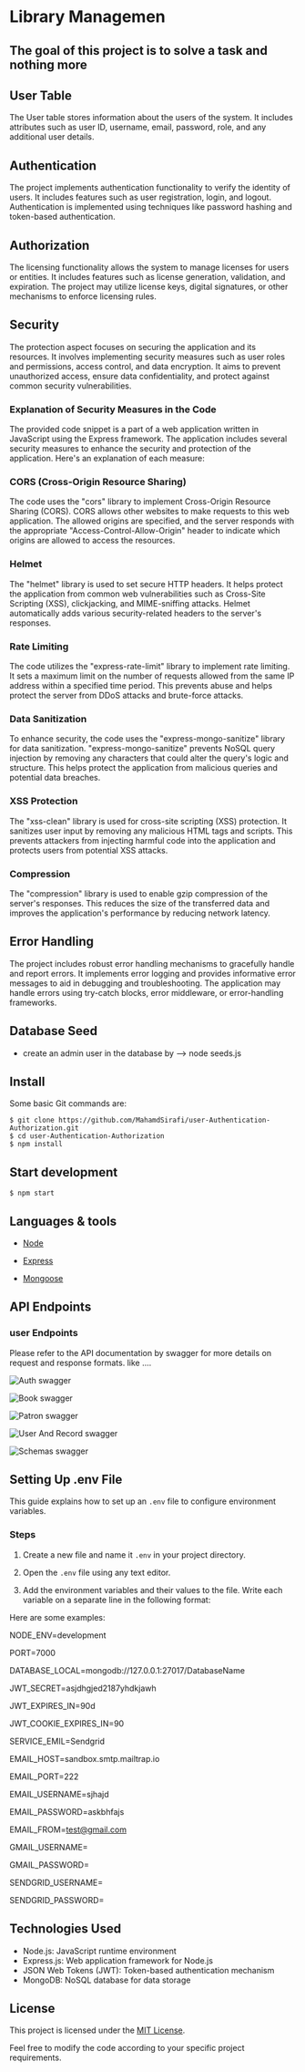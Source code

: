 # Library Managemen

## The goal of this project is to solve a task and nothing more



## User Table

The User table stores information about the users of the system. It includes attributes such as user ID, username, email, password, role, and any additional user details.

## Authentication

The project implements authentication functionality to verify the identity of users. It includes features such as user registration, login, and logout. Authentication is implemented using techniques like password hashing and token-based authentication.

## Authorization

The licensing functionality allows the system to manage licenses for users or entities. It includes features such as license generation, validation, and expiration. The project may utilize license keys, digital signatures, or other mechanisms to enforce licensing rules.

## Security

The protection aspect focuses on securing the application and its resources. It involves implementing security measures such as user roles and permissions, access control, and data encryption. It aims to prevent unauthorized access, ensure data confidentiality, and protect against common security vulnerabilities.

### Explanation of Security Measures in the Code

The provided code snippet is a part of a web application written in JavaScript using the Express framework. The application includes several security measures to enhance the security and protection of the application. Here's an explanation of each measure:

### CORS (Cross-Origin Resource Sharing)

The code uses the "cors" library to implement Cross-Origin Resource Sharing (CORS). CORS allows other websites to make requests to this web application. The allowed origins are specified, and the server responds with the appropriate "Access-Control-Allow-Origin" header to indicate which origins are allowed to access the resources.

### Helmet

The "helmet" library is used to set secure HTTP headers. It helps protect the application from common web vulnerabilities such as Cross-Site Scripting (XSS), clickjacking, and MIME-sniffing attacks. Helmet automatically adds various security-related headers to the server's responses.

### Rate Limiting

The code utilizes the "express-rate-limit" library to implement rate limiting. It sets a maximum limit on the number of requests allowed from the same IP address within a specified time period. This prevents abuse and helps protect the server from DDoS attacks and brute-force attacks.

### Data Sanitization

To enhance security, the code uses the "express-mongo-sanitize" library for data sanitization. "express-mongo-sanitize" prevents NoSQL query injection by removing any characters that could alter the query's logic and structure. This helps protect the application from malicious queries and potential data breaches.

### XSS Protection

The "xss-clean" library is used for cross-site scripting (XSS) protection. It sanitizes user input by removing any malicious HTML tags and scripts. This prevents attackers from injecting harmful code into the application and protects users from potential XSS attacks.

### Compression

The "compression" library is used to enable gzip compression of the server's responses. This reduces the size of the transferred data and improves the application's performance by reducing network latency.

## Error Handling

The project includes robust error handling mechanisms to gracefully handle and report errors. It implements error logging and provides informative error messages to aid in debugging and troubleshooting. The application may handle errors using try-catch blocks, error middleware, or error-handling frameworks.

## Database Seed

- create an admin user in the database by --> node seeds.js

## Install

Some basic Git commands are:

```
$ git clone https://github.com/MahamdSirafi/user-Authentication-Authorization.git
$ cd user-Authentication-Authorization
$ npm install
```

## Start development

```
$ npm start
```

## Languages & tools

- [Node](https://nodejs.org/en/)

- [Express](https://expressjs.com/)

- [Mongoose](https://mongoosejs.com/)

## API Endpoints

### user Endpoints

Please refer to the API documentation by swagger for more details on request and response formats.
like ....

![Auth swagger](./imgSwagger/auth.png)

![Book swagger](./imgSwagger/book.png)

![Patron swagger](./imgSwagger/patron.png)

![User And Record swagger](./imgSwagger/user.png)

![Schemas swagger](./imgSwagger/schema.png)

## Setting Up .env File

This guide explains how to set up an `.env` file to configure environment variables.

### Steps

1. Create a new file and name it `.env` in your project directory.

2. Open the `.env` file using any text editor.

3. Add the environment variables and their values to the file. Write each variable on a separate line in the following format:

Here are some examples:

NODE_ENV=development

PORT=7000

DATABASE_LOCAL=mongodb://127.0.0.1:27017/DatabaseName

JWT_SECRET=asjdhgjed2187yhdkjawh

JWT_EXPIRES_IN=90d

JWT_COOKIE_EXPIRES_IN=90

SERVICE_EMIL=Sendgrid

EMAIL_HOST=sandbox.smtp.mailtrap.io

EMAIL_PORT=222

EMAIL_USERNAME=sjhajd

EMAIL_PASSWORD=askbhfajs

EMAIL_FROM=test@gmail.com

GMAIL_USERNAME=

GMAIL_PASSWORD=

SENDGRID_USERNAME=

SENDGRID_PASSWORD=

## Technologies Used

- Node.js: JavaScript runtime environment
- Express.js: Web application framework for Node.js
- JSON Web Tokens (JWT): Token-based authentication mechanism
- MongoDB: NoSQL database for data storage

## License

This project is licensed under the [MIT License](LICENSE).

Feel free to modify the code according to your specific project requirements.